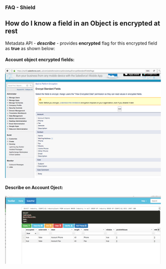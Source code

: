 ### FAQ - Shield


 How do I know a field in an Object is encrypted at rest
 --------------------------------------------------------

Metadata API - ***describe*** - provides **encrypted** flag for this encrypted field as **true** as shown below:

#### Account object encrypted fields:

![Account object encrypted fields:](img/account-encrypted-fields.png)

#### Describe on Account Oject:

![describe showing the encrypted flag](img/describe-showing-encrypted-flag.png)

 
